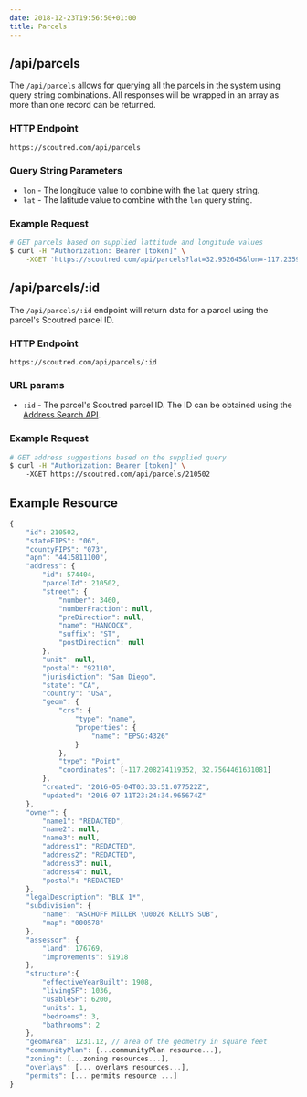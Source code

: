 ```yaml
---
date: 2018-12-23T19:56:50+01:00
title: Parcels
---
```


## /api/parcels

The `/api/parcels` allows for querying all the parcels in the system using query string combinations. All responses will be wrapped in an array as more than one record can be returned.

### HTTP Endpoint

`https://scoutred.com/api/parcels`

### Query String Parameters

* `lon` - The longitude value to combine with the `lat` query string.
* `lat` - The latitude value to combine with the `lon` query string.

### Example Request

```bash
# GET parcels based on supplied lattitude and longitude values
$ curl -H "Authorization: Bearer [token]" \
    -XGET 'https://scoutred.com/api/parcels?lat=32.952645&lon=-117.235974'
```

## /api/parcels/:id

The `/api/parcels/:id` endpoint will return data for a parcel using the parcel's Scoutred parcel ID.

### HTTP Endpoint

`https://scoutred.com/api/parcels/:id`

### URL params

* `:id` - The parcel's Scoutred parcel ID. The ID can be obtained using the [Address Search API](/addresses/#api-search-addresses).

### Example Request

```bash
# GET address suggestions based on the supplied query
$ curl -H "Authorization: Bearer [token]" \ 
	-XGET https://scoutred.com/api/parcels/210502
```


## Example Resource

```javascript
{
    "id": 210502,
    "stateFIPS": "06",
    "countyFIPS": "073",
    "apn": "4415811100",
    "address": {
        "id": 574404,
        "parcelId": 210502,
        "street": {
            "number": 3460,
            "numberFraction": null,
            "preDirection": null,
            "name": "HANCOCK",
            "suffix": "ST",
            "postDirection": null
        },
        "unit": null,
        "postal": "92110",
        "jurisdiction": "San Diego",
        "state": "CA",
        "country": "USA",
        "geom": {
            "crs": {
                "type": "name",
                "properties": {
                    "name": "EPSG:4326"
                }
            },
            "type": "Point",
            "coordinates": [-117.208274119352, 32.7564461631081]
        },
        "created": "2016-05-04T03:33:51.077522Z",
        "updated": "2016-07-11T23:24:34.965674Z"
    },
    "owner": {
        "name1": "REDACTED",
        "name2": null,
        "name3": null,
        "address1": "REDACTED",
        "address2": "REDACTED",
        "address3": null,
        "address4": null,
        "postal": "REDACTED"  
    },
    "legalDescription": "BLK 1*",
    "subdivision": {
        "name": "ASCHOFF MILLER \u0026 KELLYS SUB",
        "map": "000578"
    },
    "assessor": {
        "land": 176769,
        "improvements": 91918
    },
    "structure":{
        "effectiveYearBuilt": 1908,
        "livingSF": 1036,
        "usableSF": 6200,
        "units": 1,
        "bedrooms": 3,
        "bathrooms": 2
    },
    "geomArea": 1231.12, // area of the geometry in square feet
    "communityPlan": {...communityPlan resource...},
    "zoning": [...zoning resources...],
    "overlays": [... overlays resources...],
    "permits": [... permits resource ...]
}
```